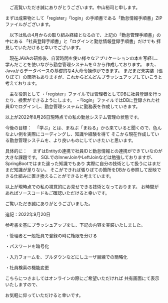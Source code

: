 　ご高覧いただき誠にありがとうございます。中山裕司と申します。
 
まずは成果物として「register」「login」の手順書である「勤怠情報手順書」ZIPファイルがございます。
 
　以下は私の4月からの取り組み経緯となるので、上記の「勤怠管理手順書」の中にある
「社員登録手順書」と「ログインと勤怠情報登録手順書」だけでも
拝見していただけると幸いでございます。
 
 
　現在JAVAの研修後、自習時間を使い様々なアプリケーションの本を写経し、学んだことを使いながら勤怠管理システムを０から作成しております。
また、Javaからデータベースの基礎的な4大命令操作ができます。
まだまだ未実装（張りぼて）の箇所もありますが、これからどんどんブラッシュアップしていこうと考えております。
  
　主な役割として
・「register」ファイルでは管理者としてDBに社員登録を行ったり、検索ができるようにします。
・「login」ファイルではDBに登録された社員IDでログインし、勤怠管理システムに勤務表を作成していきます。
 
以上が2022年8月26日現時点での私の勤怠システム管理の状態です。
 
  
 
 
今後の目標：
　「学ぶ」とは、まねぶ「まねる」から来ていると聞くので、色んなよい例を実際にコーディングし、知識や経験を得て
そこから現在作成している勤怠管理システムを、より良いものにしていきたいと思います。
 
具体的に：
　まずはEntityの連携で社員IDと勤怠情報との連携ができていなのが大きな課題です。
SQLでのInnerJoinやLeftJoinなどは勉強しておりますが、SpringBootではまた違った知識でもあり
実際に自分の技術として扱うにはまだまだ知識が足りない。
そこができれば張りぼての箇所をDBから参照して反映できる仕組みに置き換えることができると考えています。
 
以上が現時点での私の視覚的にお見せできる技術となっております。
お時間があればソースコードもご確認いただけると幸いです。
 
ご覧いただき誠にありがとうございました。
 
 
 
 
 
 
 
 
 
 
追記：2022年9月20日
 
参考書を基にブラッシュアップをし、下記の内容を実装いたしました。
 
・管理者と一般社員で登録の時に権限を分ける
 
・パスワードを暗号化
 
・入力フォームを、プルダウンなどにしユーザ目線での簡略化
 
・社員検索の機能変更
 
こちらにつきましてはオンラインの際にご希望いただければ
共有画面にて表示いたしますので、
 
お気軽に仰っていただけると幸いです。
